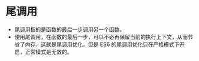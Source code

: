 # 尾调用

- 尾调用指的是函数的最后一步调用另一个函数。
- 使用尾调用，在函数的最后一步，可以不必再保留当前的执行上下文，从而节省了内存，这就是尾调用优化。但是 ES6 的尾调用优化只在严格模式下开启，正常模式是无效的。
